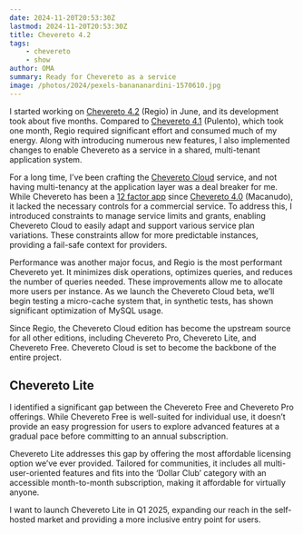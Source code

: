 ```yaml
---
date: 2024-11-20T20:53:30Z
lastmod: 2024-11-20T20:53:30Z
title: Chevereto 4.2
tags:
    - chevereto
    - show
author: OMA
summary: Ready for Chevereto as a service
image: /photos/2024/pexels-banananardini-1570610.jpg
---
```


I started working on [Chevereto 4.2](https://blog.chevereto.com/2024/10/24/chevereto-4-2/) (Regio) in June, and its development took about five months. Compared to [Chevereto 4.1](./2024-04-20-chevereto-4.1.md) (Pulento), which took one month, Regio required significant effort and consumed much of my energy. Along with introducing numerous new features, I also implemented changes to enable Chevereto as a service in a shared, multi-tenant application system.

For a long time, I’ve been crafting the [Chevereto Cloud](https://chevereto.cloud) service, and not having multi-tenancy at the application layer was a deal breaker for me. While Chevereto has been a [12 factor app](https://12factor.net/) since [Chevereto 4.0](../2022/2022-09-20-chevereto-4.md) (Macanudo), it lacked the necessary controls for a commercial service. To address this, I introduced constraints to manage service limits and grants, enabling Chevereto Cloud to easily adapt and support various service plan variations. These constraints allow for more predictable instances, providing a fail-safe context for providers.

Performance was another major focus, and Regio is the most performant Chevereto yet. It minimizes disk operations, optimizes queries, and reduces the number of queries needed. These improvements allow me to allocate more users per instance. As we launch the Chevereto Cloud beta, we’ll begin testing a micro-cache system that, in synthetic tests, has shown significant optimization of MySQL usage.

Since Regio, the Chevereto Cloud edition has become the upstream source for all other editions, including Chevereto Pro, Chevereto Lite, and Chevereto Free. Chevereto Cloud is set to become the backbone of the entire project.

## Chevereto Lite

I identified a significant gap between the Chevereto Free and Chevereto Pro offerings. While Chevereto Free is well-suited for individual use, it doesn’t provide an easy progression for users to explore advanced features at a gradual pace before committing to an annual subscription.

Chevereto Lite addresses this gap by offering the most affordable licensing option we’ve ever provided. Tailored for communities, it includes all multi-user-oriented features and fits into the ‘Dollar Club’ category with an accessible month-to-month subscription, making it affordable for virtually anyone.

I want to launch Chevereto Lite in Q1 2025, expanding our reach in the self-hosted market and providing a more inclusive entry point for users.
